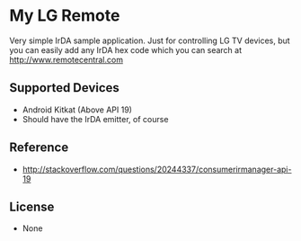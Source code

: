 # My LG Remote

Very simple IrDA sample application.
Just for controlling LG TV devices, but you can easily add any IrDA hex code which you can search at http://www.remotecentral.com

## Supported Devices
 * Android Kitkat (Above API 19)
 * Should have the IrDA emitter, of course

## Reference
 * http://stackoverflow.com/questions/20244337/consumerirmanager-api-19

## License
 * None
